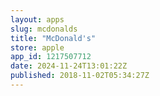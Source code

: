```yaml
---
layout: apps
slug: mcdonalds
title: "McDonald's"
store: apple
app_id: 1217507712
date: 2024-11-24T13:01:22Z
published: 2018-11-02T05:34:27Z
---
```

